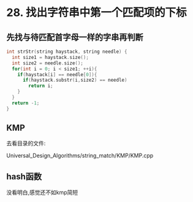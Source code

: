 # 28. 找出字符串中第一个匹配项的下标

## 先找与待匹配首字母一样的字串再判断

```c++
int strStr(string haystack, string needle) {
  int size1 = haystack.size();
  int size2 = needle.size();
  for(int i = 0; i < size1; ++i){
    if(haystack[i] == needle[0]){
      if(haystack.substr(i,size2) == needle)
        return i;
    }
  }
  return -1;
}
```

## KMP

去看目录的文件:

Universal_Design_Algorithms/string_match/KMP/KMP.cpp

## hash函数

没看明白,感觉还不如kmp简短